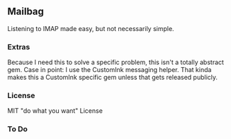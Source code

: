 ## Mailbag

Listening to IMAP made easy, but not necessarily simple.


### Extras

Because I need this to solve a specific problem, this isn't a totally abstract gem.  Case in point: I use the CustomInk messaging helper.  That kinda makes this a CustomInk specific gem unless that gets released publicly.


### License

MIT "do what you want" License


### To Do